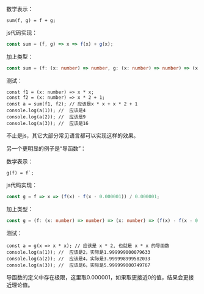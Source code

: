 数学表示：

```
sum(f, g) = f + g;
```

js代码实现：

```js
const sum = (f, g) => x => f(x) + g(x);
```

加上类型：

```ts
const sum = (f: (x: number) => number, g: (x: number) => number) => (x: number) => f(x) + g(x);
```

测试：

```
const f1 = (x: number) => x * x;
const f2 = (x: number) => x * 2 + 1;
const a = sum(f1, f2); // 应该是x * x + x * 2 + 1
console.log(a(1)); //  应该是4
console.log(a(2)); //  应该是9
console.log(a(3)); //  应该是16
```

不止是js，其它大部分常见语言都可以实现这样的效果。

另一个更明显的例子是“导函数”：

数学表示：

```
g(f) = f`;
```

js代码实现：

```js
const g = f => x => (f(x) - f(x - 0.000001)) / 0.000001;
```

加上类型：

```ts
const g = (f: (x: number) => number) => (x: number) => (f(x) - f(x - 0.000001)) / 0.000001;
```

测试：

```
const a = g(x => x * x); // 应该是 x * 2, 也就是 x * x 的导函数
console.log(a(1)); //  应该是2，实际是1.999999000079633
console.log(a(2)); //  应该是4，实际是3.999998999582033
console.log(a(3)); //  应该是6，实际是5.999999000749767
```

导函数的定义中存在极限，这里取0.000001，如果取更接近0的值，结果会更接近理论值。
